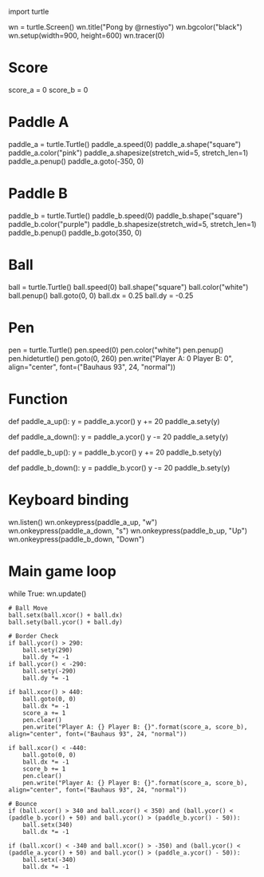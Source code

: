 import turtle

wn = turtle.Screen()
wn.title("Pong by @rnestiyo")
wn.bgcolor("black")
wn.setup(width=900, height=600)
wn.tracer(0)

# Score
score_a = 0
score_b = 0

# Paddle A
paddle_a = turtle.Turtle()
paddle_a.speed(0)
paddle_a.shape("square")
paddle_a.color("pink")
paddle_a.shapesize(stretch_wid=5, stretch_len=1)
paddle_a.penup()
paddle_a.goto(-350, 0)

# Paddle B
paddle_b = turtle.Turtle()
paddle_b.speed(0)
paddle_b.shape("square")
paddle_b.color("purple")
paddle_b.shapesize(stretch_wid=5, stretch_len=1)
paddle_b.penup()
paddle_b.goto(350, 0)

# Ball
ball = turtle.Turtle()
ball.speed(0)
ball.shape("square")
ball.color("white")
ball.penup()
ball.goto(0, 0)
ball.dx = 0.25
ball.dy = -0.25

# Pen
pen = turtle.Turtle()
pen.speed(0)
pen.color("white")
pen.penup()
pen.hideturtle()
pen.goto(0, 260)
pen.write("Player A: 0 Player B: 0", align="center", font=("Bauhaus 93", 24, "normal"))


# Function
def paddle_a_up():
    y = paddle_a.ycor()
    y += 20
    paddle_a.sety(y)

def paddle_a_down():
    y = paddle_a.ycor()
    y -= 20
    paddle_a.sety(y)

def paddle_b_up():
    y = paddle_b.ycor()
    y += 20
    paddle_b.sety(y)

def paddle_b_down():
    y = paddle_b.ycor()
    y -= 20
    paddle_b.sety(y)

# Keyboard binding
wn.listen()
wn.onkeypress(paddle_a_up, "w")
wn.onkeypress(paddle_a_down, "s")
wn.onkeypress(paddle_b_up, "Up")
wn.onkeypress(paddle_b_down, "Down")

# Main game loop
while True:
    wn.update()

    # Ball Move
    ball.setx(ball.xcor() + ball.dx)
    ball.sety(ball.ycor() + ball.dy)

    # Border Check
    if ball.ycor() > 290:
        ball.sety(290)
        ball.dy *= -1
    if ball.ycor() < -290:
        ball.sety(-290)
        ball.dy *= -1

    if ball.xcor() > 440:
        ball.goto(0, 0)
        ball.dx *= -1
        score_a += 1
        pen.clear()
        pen.write("Player A: {} Player B: {}".format(score_a, score_b), align="center", font=("Bauhaus 93", 24, "normal"))

    if ball.xcor() < -440:
        ball.goto(0, 0)
        ball.dx *= -1
        score_b += 1
        pen.clear()
        pen.write("Player A: {} Player B: {}".format(score_a, score_b), align="center", font=("Bauhaus 93", 24, "normal"))

    # Bounce
    if (ball.xcor() > 340 and ball.xcor() < 350) and (ball.ycor() < (paddle_b.ycor() + 50) and ball.ycor() > (paddle_b.ycor() - 50)):
        ball.setx(340)
        ball.dx *= -1

    if (ball.xcor() < -340 and ball.xcor() > -350) and (ball.ycor() < (paddle_a.ycor() + 50) and ball.ycor() > (paddle_a.ycor() - 50)):
        ball.setx(-340)
        ball.dx *= -1
    
